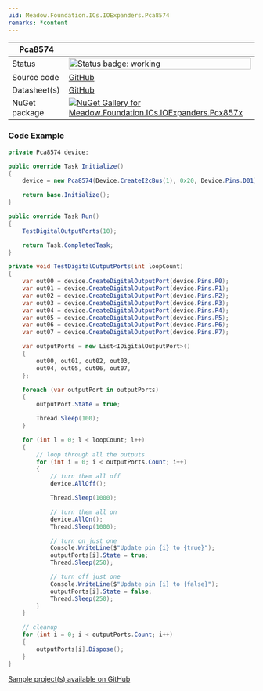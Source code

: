 ```yaml
---
uid: Meadow.Foundation.ICs.IOExpanders.Pca8574
remarks: *content
---
```


| Pca8574 | |
|--------|--------|
| Status | <img src="https://img.shields.io/badge/Working-brightgreen" style="width: auto; height: -webkit-fill-available;" alt="Status badge: working" /> |
| Source code | [GitHub](https://github.com/WildernessLabs/Meadow.Foundation/tree/main/Source/Meadow.Foundation.Peripherals/ICs.IOExpanders.Pcx857x) |
| Datasheet(s) | [GitHub](https://github.com/WildernessLabs/Meadow.Foundation/tree/main/Source/Meadow.Foundation.Peripherals/ICs.IOExpanders.Pcx857x/Datasheet) |
| NuGet package | <a href="https://www.nuget.org/packages/Meadow.Foundation.ICs.IOExpanders.Pcx857x/" target="_blank"><img src="https://img.shields.io/nuget/v/Meadow.Foundation.ICs.IOExpanders.Pcx857x.svg?label=Meadow.Foundation.ICs.IOExpanders.Pcx857x" alt="NuGet Gallery for Meadow.Foundation.ICs.IOExpanders.Pcx857x" /></a> |
### Code Example

```csharp
private Pca8574 device;

public override Task Initialize()
{
    device = new Pca8574(Device.CreateI2cBus(1), 0x20, Device.Pins.D01);

    return base.Initialize();
}

public override Task Run()
{
    TestDigitalOutputPorts(10);

    return Task.CompletedTask;
}

private void TestDigitalOutputPorts(int loopCount)
{
    var out00 = device.CreateDigitalOutputPort(device.Pins.P0);
    var out01 = device.CreateDigitalOutputPort(device.Pins.P1);
    var out02 = device.CreateDigitalOutputPort(device.Pins.P2);
    var out03 = device.CreateDigitalOutputPort(device.Pins.P3);
    var out04 = device.CreateDigitalOutputPort(device.Pins.P4);
    var out05 = device.CreateDigitalOutputPort(device.Pins.P5);
    var out06 = device.CreateDigitalOutputPort(device.Pins.P6);
    var out07 = device.CreateDigitalOutputPort(device.Pins.P7);

    var outputPorts = new List<IDigitalOutputPort>()
    {
        out00, out01, out02, out03,
        out04, out05, out06, out07,
    };

    foreach (var outputPort in outputPorts)
    {
        outputPort.State = true;

        Thread.Sleep(100);
    }

    for (int l = 0; l < loopCount; l++)
    {
        // loop through all the outputs
        for (int i = 0; i < outputPorts.Count; i++)
        {
            // turn them all off
            device.AllOff();

            Thread.Sleep(1000);

            // turn them all on
            device.AllOn();
            Thread.Sleep(1000);

            // turn on just one
            Console.WriteLine($"Update pin {i} to {true}");
            outputPorts[i].State = true;
            Thread.Sleep(250);

            // turn off just one
            Console.WriteLine($"Update pin {i} to {false}");
            outputPorts[i].State = false;
            Thread.Sleep(250);
        }
    }

    // cleanup
    for (int i = 0; i < outputPorts.Count; i++)
    {
        outputPorts[i].Dispose();
    }
}
```

[Sample project(s) available on GitHub](https://github.com/WildernessLabs/Meadow.Foundation/tree/main/Source/Meadow.Foundation.Peripherals/ICs.IOExpanders.Pcx857x/Samples/Pca8574_Sample)


